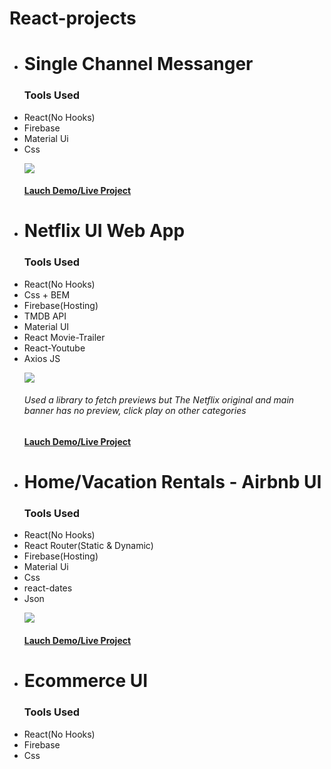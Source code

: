 # React-projects

 
<ul>
  <li><h1>Single Channel Messanger</h1>
   <p><h3>Tools Used</h3><li>React(No Hooks)</li><li>Firebase</li><li>Material Ui</li> <li>Css</li></P>
   <img src="https://github.com/abodmicheal/React-projects/blob/master/Single-Channel-Messanger/public/20200825_112955.gif?raw=true" />
   <h4><a href="https://single-channel-messanger.web.app" target="_blank">Lauch Demo/Live Project</a></h4>
    
 <li><h1>Netflix UI Web App</h1>
   <p><h3>Tools Used</h3><li>React(No Hooks)</li><li>Css + BEM</li><li>Firebase(Hosting)</li><li>TMDB API</li><li>Material UI</li><li>React Movie-Trailer</li><li>React-Youtube</li><li>Axios JS</li></P>
     <img src="https://github.com/abodmicheal/React-projects/blob/master/gifs/20200915_142422.gif?raw=true" />
     <h6>Used a library to fetch previews but The Netflix original and main banner has no preview,  click play on other categories </h6>
     <h4><a href="https://netflix-clone-dd230.web.app/" target="_blank">Lauch Demo/Live Project</a></h4>

   <li><h1>Home/Vacation Rentals - Airbnb UI</h1>
    <p><h3>Tools Used</h3><li>React(No Hooks)</li><li>React Router(Static & Dynamic)</li><li>Firebase(Hosting)</li><li>Material Ui</li><li>Css</li><li>react-dates</li><li>Json</li></P>
    <img src="https://github.com/abodmicheal/React-projects/blob/master/gifs/20201103_184656.gif?raw=true" />
    <h4><a href="https://abod-bnb.web.app/" target="_blank">Lauch Demo/Live Project</a></h4>

   <li><h1>Ecommerce UI</h1>
   <p><h3>Tools Used</h3><li>React(No Hooks)</li><li>Firebase</li><li>Css</li></P>
